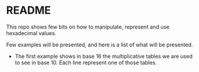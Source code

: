 # README

This repo shows few bits on how to manipulate, represent and use hexadecimal values.

Few examples will be presented, and here is a list of what will be presented.

- The first example shows in base 16 the multiplicative tables we are used to see in base 10. Each line represent one of those tables.
